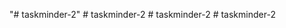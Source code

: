 "# taskminder-2" 
#   t a s k m i n d e r - 2  
 #   t a s k m i n d e r - 2  
 #   t a s k m i n d e r - 2  
 